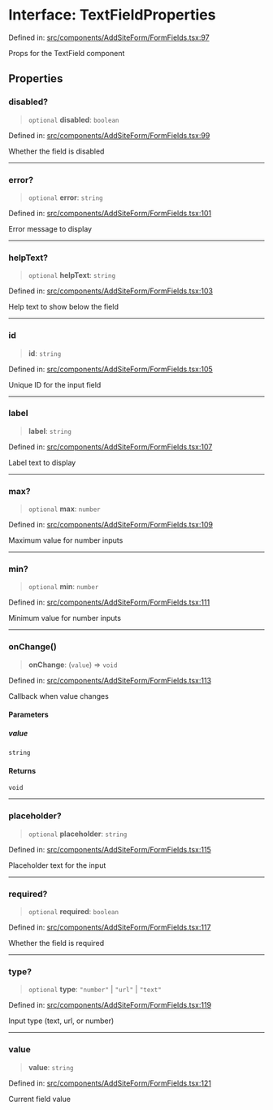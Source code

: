# Interface: TextFieldProperties

Defined in: [src/components/AddSiteForm/FormFields.tsx:97](https://github.com/Nick2bad4u/Uptime-Watcher/blob/2a45eeb1723f8f7089001af2c92aa07d82dfe7e4/src/components/AddSiteForm/FormFields.tsx#L97)

Props for the TextField component

## Properties

### disabled?

> `optional` **disabled**: `boolean`

Defined in: [src/components/AddSiteForm/FormFields.tsx:99](https://github.com/Nick2bad4u/Uptime-Watcher/blob/2a45eeb1723f8f7089001af2c92aa07d82dfe7e4/src/components/AddSiteForm/FormFields.tsx#L99)

Whether the field is disabled

***

### error?

> `optional` **error**: `string`

Defined in: [src/components/AddSiteForm/FormFields.tsx:101](https://github.com/Nick2bad4u/Uptime-Watcher/blob/2a45eeb1723f8f7089001af2c92aa07d82dfe7e4/src/components/AddSiteForm/FormFields.tsx#L101)

Error message to display

***

### helpText?

> `optional` **helpText**: `string`

Defined in: [src/components/AddSiteForm/FormFields.tsx:103](https://github.com/Nick2bad4u/Uptime-Watcher/blob/2a45eeb1723f8f7089001af2c92aa07d82dfe7e4/src/components/AddSiteForm/FormFields.tsx#L103)

Help text to show below the field

***

### id

> **id**: `string`

Defined in: [src/components/AddSiteForm/FormFields.tsx:105](https://github.com/Nick2bad4u/Uptime-Watcher/blob/2a45eeb1723f8f7089001af2c92aa07d82dfe7e4/src/components/AddSiteForm/FormFields.tsx#L105)

Unique ID for the input field

***

### label

> **label**: `string`

Defined in: [src/components/AddSiteForm/FormFields.tsx:107](https://github.com/Nick2bad4u/Uptime-Watcher/blob/2a45eeb1723f8f7089001af2c92aa07d82dfe7e4/src/components/AddSiteForm/FormFields.tsx#L107)

Label text to display

***

### max?

> `optional` **max**: `number`

Defined in: [src/components/AddSiteForm/FormFields.tsx:109](https://github.com/Nick2bad4u/Uptime-Watcher/blob/2a45eeb1723f8f7089001af2c92aa07d82dfe7e4/src/components/AddSiteForm/FormFields.tsx#L109)

Maximum value for number inputs

***

### min?

> `optional` **min**: `number`

Defined in: [src/components/AddSiteForm/FormFields.tsx:111](https://github.com/Nick2bad4u/Uptime-Watcher/blob/2a45eeb1723f8f7089001af2c92aa07d82dfe7e4/src/components/AddSiteForm/FormFields.tsx#L111)

Minimum value for number inputs

***

### onChange()

> **onChange**: (`value`) => `void`

Defined in: [src/components/AddSiteForm/FormFields.tsx:113](https://github.com/Nick2bad4u/Uptime-Watcher/blob/2a45eeb1723f8f7089001af2c92aa07d82dfe7e4/src/components/AddSiteForm/FormFields.tsx#L113)

Callback when value changes

#### Parameters

##### value

`string`

#### Returns

`void`

***

### placeholder?

> `optional` **placeholder**: `string`

Defined in: [src/components/AddSiteForm/FormFields.tsx:115](https://github.com/Nick2bad4u/Uptime-Watcher/blob/2a45eeb1723f8f7089001af2c92aa07d82dfe7e4/src/components/AddSiteForm/FormFields.tsx#L115)

Placeholder text for the input

***

### required?

> `optional` **required**: `boolean`

Defined in: [src/components/AddSiteForm/FormFields.tsx:117](https://github.com/Nick2bad4u/Uptime-Watcher/blob/2a45eeb1723f8f7089001af2c92aa07d82dfe7e4/src/components/AddSiteForm/FormFields.tsx#L117)

Whether the field is required

***

### type?

> `optional` **type**: `"number"` \| `"url"` \| `"text"`

Defined in: [src/components/AddSiteForm/FormFields.tsx:119](https://github.com/Nick2bad4u/Uptime-Watcher/blob/2a45eeb1723f8f7089001af2c92aa07d82dfe7e4/src/components/AddSiteForm/FormFields.tsx#L119)

Input type (text, url, or number)

***

### value

> **value**: `string`

Defined in: [src/components/AddSiteForm/FormFields.tsx:121](https://github.com/Nick2bad4u/Uptime-Watcher/blob/2a45eeb1723f8f7089001af2c92aa07d82dfe7e4/src/components/AddSiteForm/FormFields.tsx#L121)

Current field value
